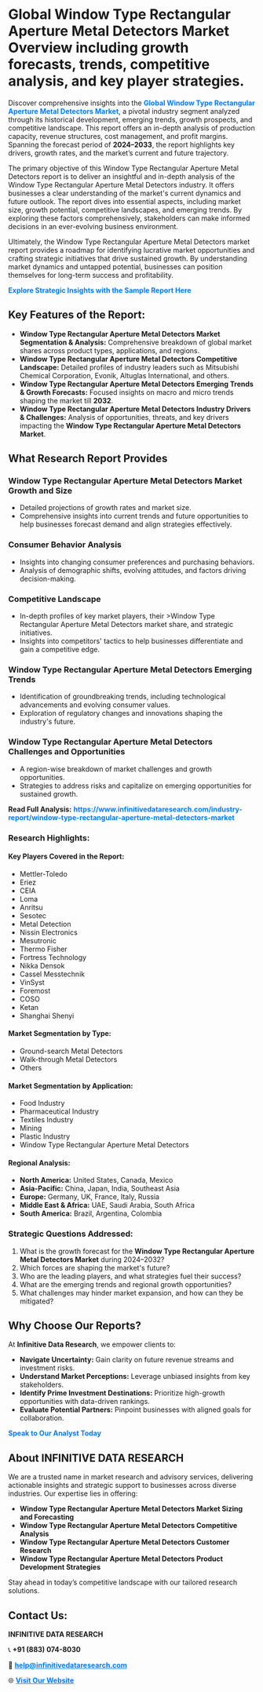 <h1>Global Window Type Rectangular Aperture Metal Detectors Market Overview including growth forecasts, trends, competitive analysis, and key player strategies.</h1>
<p>
Discover comprehensive insights into the 
<a href="https://www.infinitivedataresearch.com/industry-report/window-type-rectangular-aperture-metal-detectors-market" rel="dofollow" style="color: #007BFF; text-decoration: none;"><strong>Global Window Type Rectangular Aperture Metal Detectors Market</strong></a>, a pivotal industry segment analyzed through its historical development, emerging trends, growth prospects, and competitive landscape. This report offers an in-depth analysis of production capacity, revenue structures, cost management, and profit margins. Spanning the forecast period of <strong>2024–2033</strong>, the report highlights key drivers, growth rates, and the market’s current and future trajectory.
</p>
<p>
The primary objective of this Window Type Rectangular Aperture Metal Detectors report is to deliver an insightful and in-depth analysis of the Window Type Rectangular Aperture Metal Detectors industry. It offers businesses a clear understanding of the market's current dynamics and future outlook. The report dives into essential aspects, including market size, growth potential, competitive landscapes, and emerging trends. By exploring these factors comprehensively, stakeholders can make informed decisions in an ever-evolving business environment.
</p>
<p>
Ultimately, the Window Type Rectangular Aperture Metal Detectors market report provides a roadmap for identifying lucrative market opportunities and crafting strategic initiatives that drive sustained growth. By understanding market dynamics and untapped potential, businesses can position themselves for long-term success and profitability.
</p>
<p>
<a href="https://www.infinitivedataresearch.com/request-sample/reportId=103877" style="color: #007BFF; text-decoration: none;"><strong>Explore Strategic Insights with the Sample Report Here</strong></a>
</p>

<h2>Key Features of the Report:</h2>
<ul>
<li><strong>Window Type Rectangular Aperture Metal Detectors Market Segmentation & Analysis:</strong> Comprehensive breakdown of global market shares across product types, applications, and regions.</li>
<li><strong>Window Type Rectangular Aperture Metal Detectors Competitive Landscape:</strong> Detailed profiles of industry leaders such as Mitsubishi Chemical Corporation, Evonik, Altuglas International, and others.</li>
<li><strong>Window Type Rectangular Aperture Metal Detectors Emerging Trends & Growth Forecasts:</strong> Focused insights on macro and micro trends shaping the market till <strong>2032</strong>.</li>
<li><strong>Window Type Rectangular Aperture Metal Detectors Industry Drivers & Challenges:</strong> Analysis of opportunities, threats, and key drivers impacting the <strong>Window Type Rectangular Aperture Metal Detectors Market</strong>.</li>
</ul>

<h2>What Research Report Provides</h2>
<h3>Window Type Rectangular Aperture Metal Detectors Market Growth and Size</h3>
<ul>
<li>Detailed projections of growth rates and market size.</li>
<li>Comprehensive insights into current trends and future opportunities to help businesses forecast demand and align strategies effectively.</li>
</ul>

<h3>Consumer Behavior Analysis</h3>
<ul>
<li>Insights into changing consumer preferences and purchasing behaviors.</li>
<li>Analysis of demographic shifts, evolving attitudes, and factors driving decision-making.</li>
</ul>

<h3>Competitive Landscape</h3>
<ul>
<li>In-depth profiles of key market players, their >Window Type Rectangular Aperture Metal Detectors market share, and strategic initiatives.</li>
<li>Insights into competitors' tactics to help businesses differentiate and gain a competitive edge.</li>
</ul>

<h3>Window Type Rectangular Aperture Metal Detectors Emerging Trends</h3>
<ul>
<li>Identification of groundbreaking trends, including technological advancements and evolving consumer values.</li>
<li>Exploration of regulatory changes and innovations shaping the industry's future.</li>
</ul>

<h3>Window Type Rectangular Aperture Metal Detectors Challenges and Opportunities</h3>
<ul>
<li>A region-wise breakdown of market challenges and growth opportunities.</li>
<li>Strategies to address risks and capitalize on emerging opportunities for sustained growth.</li>
</ul>
<p><strong>Read Full Analysis:</strong> <a href="https://www.infinitivedataresearch.com/industry-report/window-type-rectangular-aperture-metal-detectors-market" rel="dofollow" style="color: #007BFF; text-decoration: none;"><strong>https://www.infinitivedataresearch.com/industry-report/window-type-rectangular-aperture-metal-detectors-market</strong></a></p>
<h3>Research Highlights:</h3>
<h4>Key Players Covered in the Report:</h4>
<ul><li>Mettler-Toledo</li><li>Eriez</li><li>CEIA</li><li>Loma</li><li>Anritsu</li><li>Sesotec</li><li>Metal Detection</li><li>Nissin Electronics</li><li>Mesutronic</li><li>Thermo Fisher</li><li>Fortress Technology</li><li>Nikka Densok</li><li>Cassel Messtechnik</li><li>VinSyst</li><li>Foremost</li><li>COSO</li><li>Ketan</li><li>Shanghai Shenyi</li></ul>
<h4>Market Segmentation by Type:</h4>
<ul><li>Ground-search Metal Detectors</li><li>Walk-through Metal Detectors</li><li>Others</li></ul>
<h4>Market Segmentation by Application:</h4>
<ul><li>Food Industry</li><li>Pharmaceutical Industry</li><li>Textiles Industry</li><li>Mining</li><li>Plastic Industry</li><li>Window Type Rectangular Aperture Metal Detectors</li></ul>

<h4>Regional Analysis:</h4>
<ul>
<li><strong>North America:</strong> United States, Canada, Mexico</li>
<li><strong>Asia-Pacific:</strong> China, Japan, India, Southeast Asia</li>
<li><strong>Europe:</strong> Germany, UK, France, Italy, Russia</li>
<li><strong>Middle East & Africa:</strong> UAE, Saudi Arabia, South Africa</li>
<li><strong>South America:</strong> Brazil, Argentina, Colombia</li>
</ul>

<h3>Strategic Questions Addressed:</h3>
<ol>
<li>What is the growth forecast for the <strong>Window Type Rectangular Aperture Metal Detectors Market</strong> during 2024–2032?</li>
<li>Which forces are shaping the market's future?</li>
<li>Who are the leading players, and what strategies fuel their success?</li>
<li>What are the emerging trends and regional growth opportunities?</li>
<li>What challenges may hinder market expansion, and how can they be mitigated?</li>
</ol>

<h2>Why Choose Our Reports?</h2>
<p>At <strong>Infinitive Data Research</strong>, we empower clients to:</p>
<ul>
<li><strong>Navigate Uncertainty:</strong> Gain clarity on future revenue streams and investment risks.</li>
<li><strong>Understand Market Perceptions:</strong> Leverage unbiased insights from key stakeholders.</li>
<li><strong>Identify Prime Investment Destinations:</strong> Prioritize high-growth opportunities with data-driven rankings.</li>
<li><strong>Evaluate Potential Partners:</strong> Pinpoint businesses with aligned goals for collaboration.</li>
</ul>
<p><a href="https://www.infinitivedataresearch.com/industry-report/window-type-rectangular-aperture-metal-detectors-market" rel="dofollow" style="color: #007BFF; text-decoration: none;"><strong>Speak to Our Analyst Today</strong></a></p>

<h2>About INFINITIVE DATA RESEARCH</h2>
<p>We are a trusted name in market research and advisory services, delivering actionable insights and strategic support to businesses across diverse industries. Our expertise lies in offering:</p>
<ul>
<li><strong>Window Type Rectangular Aperture Metal Detectors Market Sizing and Forecasting</strong></li>
<li><strong>Window Type Rectangular Aperture Metal Detectors Competitive Analysis</strong></li>
<li><strong>Window Type Rectangular Aperture Metal Detectors Customer Research</strong></li>
<li><strong>Window Type Rectangular Aperture Metal Detectors Product Development Strategies</strong></li>
</ul>
<p>Stay ahead in today’s competitive landscape with our tailored research solutions.</p>

<h2>Contact Us:</h2>
<p><strong>INFINITIVE DATA RESEARCH</strong></p>
<p>📞 <strong>+91 (883) 074-8030</strong></p>
<p>📧 <strong><a href="mailto:help@infinitivedataresearch.com" style="color: #007BFF;">help@infinitivedataresearch.com</a></strong></p>
<p>🌐 <strong><a href="https://www.infinitivedataresearch.com" rel="dofollow" style="color: #007BFF;">Visit Our Website</a></strong></p>